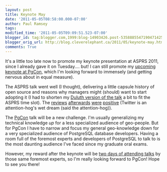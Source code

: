 ```yaml
---
layout: post
title: Keynote May
date: '2011-05-05T08:58:00.000-07:00'
author: Paul Ramsey
tags: 
modified_time: '2011-05-05T09:09:51.523-07:00'
blogger_id: tag:blogger.com,1999:blog-14903426.post-5358885547190471425
blogger_orig_url: http://blog.cleverelephant.ca/2011/05/keynote-may.html
comments: True
---
```


It's a little too late now to promote my keynote presentation at ASPRS 2011, since I already gave it on Tuesday.... but! I can still promote my [upcoming keynote at PgCon](http://www.pgcon.org/2011/schedule/events/373.en.html), which I'm looking forward to immensely (and getting nervous about in equal measure).

The ASPRS talk went well (I thought), delivering a little capsule history of open source and reasons why managers might (should) want to start adopting it (I had to shorten my [Duluth version of the talk](http://s3.cleverelephant.ca/duluth-2010-keynote.pdf) a bit to fit the ASPRS time slot). The [reviews](http://twitter.com/daviddibiase/status/65429686360088577) [afterwards](http://twitter.com/Wiscmapper/status/65424236768014337) [were](http://twitter.com/jarlathond/status/65413242075361280) [positive](http://twitter.com/jarlathond/status/65544025347854336) (Twitter is an attention-hog's wet dream (said the attention-hog)).

The [PgCon](http://www.pgcon.org/) talk will be a new challenge. I'm usually generalizing my technical knowledge <span style="font-style:italic;">up</span> for a less specialized audience of geo-people. But for PgCon I have to narrow and focus my general geo-knowledge down for a very specialized audience of PostgreSQL database developers. Having a room full of the foremost experts and developers of PostgreSQL to talk to is the most daunting audience I've faced since my graduate oral exams. 

However, my reward after the keynote will be [two days of attending talks](http://www.pgcon.org/2011/schedule/index.en.html) by those same foremost experts, so I'm really looking forward to PgCon! Hope to see you there!

